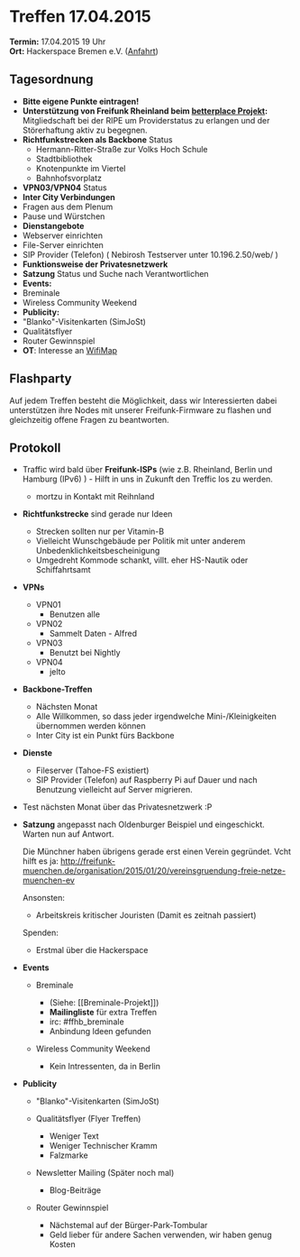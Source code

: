 # Treffen 17.04.2015

**Termin:** 17.04.2015 19 Uhr
<br>
**Ort:** Hackerspace Bremen e.V. ([Anfahrt](https://www.hackerspace-bremen.de/anfahrt/))

## Tagesordnung

* **Bitte eigene Punkte eintragen!**
* **Unterstützung  von Freifunk Rheinland beim [betterplace Projekt](https://www.betterplace.org/de/projects/16049-freifunk-rheinland-verbindet-ein-freies-netzwerk-geschaffen-von-uns-allen):** Mitgliedschaft bei der RIPE um Providerstatus zu erlangen und der Störerhaftung aktiv zu begegnen.
* **Richtfunkstrecken als Backbone** Status 
  * Hermann-Ritter-Straße zur Volks Hoch Schule
  * Stadtbibliothek
  * Knotenpunkte im Viertel
  * Bahnhofsvorplatz
* **VPN03/VPN04** Status 
*  **Inter City Verbindungen** 
*  Fragen aus dem Plenum
*  Pause und Würstchen
*  **Dienstangebote** 
  *  Webserver einrichten
  *  File-Server einrichten
  *  SIP Provider (Telefon) ( Nebirosh Testserver unter 10.196.2.50/web/ )
* **Funktionsweise der Privatesnetzwerk**
* **Satzung** Status und Suche nach Verantwortlichen
* **Events:**
 * Breminale
 * Wireless Community Weekend
* **Publicity:**
 * "Blanko"-Visitenkarten (SimJoSt)
 * Qualitätsflyer
 * Router Gewinnspiel
* **OT**: Interesse an [WifiMap](http://jel.to/ff_pics/wifimap.png)


## Flashparty 
Auf jedem Treffen besteht die Möglichkeit, dass wir Interessierten dabei unterstützen ihre Nodes mit unserer Freifunk-Firmware zu flashen und gleichzeitig offene Fragen zu beantworten.


## Protokoll
* Traffic wird bald über **Freifunk-ISPs** (wie z.B. Rheinland, Berlin und Hamburg (IPv6) ) - Hilft in uns in Zukunft den Treffic los zu werden.
  * mortzu in Kontakt mit Reihnland

* **Richtfunkstrecke** sind gerade nur Ideen
  * Strecken sollten nur per Vitamin-B
  * Vielleicht Wunschgebäude per Politik mit unter anderem Unbedenklichkeitsbescheinigung
  * Umgedreht Kommode schankt, villt. eher HS-Nautik oder Schiffahrtsamt

* **VPNs**
  * VPN01
      * Benutzen alle
  * VPN02
      * Sammelt Daten - Alfred
  * VPN03
      * Benutzt bei Nightly
  * VPN04
      * jelto

* **Backbone-Treffen**
  * Nächsten Monat
  * Alle Willkommen, so dass jeder irgendwelche Mini-/Kleinigkeiten übernommen werden können
  * Inter City ist ein Punkt fürs Backbone

* **Dienste**
  * Fileserver (Tahoe-FS existiert)
  * SIP Provider (Telefon)  auf Raspberry Pi auf Dauer und nach Benutzung vielleicht auf Server migrieren.

* Test nächsten Monat über das Privatesnetzwerk :P

* **Satzung** angepasst nach Oldenburger Beispiel und eingeschickt. Warten nun auf Antwort.

  Die Münchner haben übrigens gerade erst einen Verein gegründet. Vcht hilft es ja: http://freifunk-muenchen.de/organisation/2015/01/20/vereinsgruendung-freie-netze-muenchen-ev

  Ansonsten:
  * Arbeitskreis kritischer Jouristen (Damit es zeitnah passiert)
  
  Spenden:
  * Erstmal über die Hackerspace
  
* **Events**
  * Breminale
      * (Siehe: [[Breminale-Projekt]])
      * **Mailingliste** für extra Treffen
      * irc: #ffhb_breminale
      * Anbindung Ideen gefunden

  * Wireless Community Weekend
      * Kein Intressenten, da in Berlin

* **Publicity**
  * "Blanko"-Visitenkarten (SimJoSt)

  
  * Qualitätsflyer (Flyer Treffen)
      * Weniger Text
      * Weniger Technischer Kramm
      * Falzmarke
      
  * Newsletter Mailing (Später noch mal)
      * Blog-Beiträge

  * Router Gewinnspiel
      * Nächstemal auf der Bürger-Park-Tombular
      * Geld lieber für andere Sachen verwenden, wir haben genug Kosten


